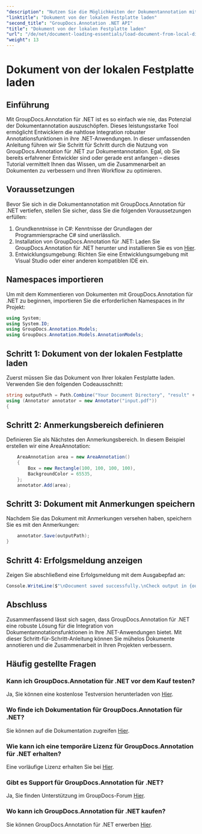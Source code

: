 ```yaml
---
"description": "Nutzen Sie die Möglichkeiten der Dokumentannotation mit GroupDocs.Annotation für .NET. Integrieren Sie Annotationsfunktionen nahtlos in Ihre .NET-Anwendungen."
"linktitle": "Dokument von der lokalen Festplatte laden"
"second_title": "GroupDocs.Annotation .NET API"
"title": "Dokument von der lokalen Festplatte laden"
"url": "/de/net/document-loading-essentials/load-document-from-local-disk/"
"weight": 13
---
```


# Dokument von der lokalen Festplatte laden

## Einführung
Mit GroupDocs.Annotation für .NET ist es so einfach wie nie, das Potenzial der Dokumentannotation auszuschöpfen. Dieses leistungsstarke Tool ermöglicht Entwicklern die nahtlose Integration robuster Annotationsfunktionen in ihre .NET-Anwendungen. In dieser umfassenden Anleitung führen wir Sie Schritt für Schritt durch die Nutzung von GroupDocs.Annotation für .NET zur Dokumentannotation. Egal, ob Sie bereits erfahrener Entwickler sind oder gerade erst anfangen – dieses Tutorial vermittelt Ihnen das Wissen, um die Zusammenarbeit an Dokumenten zu verbessern und Ihren Workflow zu optimieren.
## Voraussetzungen
Bevor Sie sich in die Dokumentannotation mit GroupDocs.Annotation für .NET vertiefen, stellen Sie sicher, dass Sie die folgenden Voraussetzungen erfüllen:
1. Grundkenntnisse in C#: Kenntnisse der Grundlagen der Programmiersprache C# sind unerlässlich.
2. Installation von GroupDocs.Annotation für .NET: Laden Sie GroupDocs.Annotation für .NET herunter und installieren Sie es von [Hier](https://releases.groupdocs.com/annotation/net/).
3. Entwicklungsumgebung: Richten Sie eine Entwicklungsumgebung mit Visual Studio oder einer anderen kompatiblen IDE ein.

## Namespaces importieren
Um mit dem Kommentieren von Dokumenten mit GroupDocs.Annotation für .NET zu beginnen, importieren Sie die erforderlichen Namespaces in Ihr Projekt:
```csharp
using System;
using System.IO;
using GroupDocs.Annotation.Models;
using GroupDocs.Annotation.Models.AnnotationModels;
```

## Schritt 1: Dokument von der lokalen Festplatte laden
Zuerst müssen Sie das Dokument von Ihrer lokalen Festplatte laden. Verwenden Sie den folgenden Codeausschnitt:
```csharp
string outputPath = Path.Combine("Your Document Directory", "result" + Path.GetExtension("input.pdf"));
using (Annotator annotator = new Annotator("input.pdf"))
{
```
## Schritt 2: Anmerkungsbereich definieren
Definieren Sie als Nächstes den Anmerkungsbereich. In diesem Beispiel erstellen wir eine AreaAnnotation:
```csharp
    AreaAnnotation area = new AreaAnnotation()
    {
        Box = new Rectangle(100, 100, 100, 100),
        BackgroundColor = 65535,
    };
    annotator.Add(area);
```
## Schritt 3: Dokument mit Anmerkungen speichern
Nachdem Sie das Dokument mit Anmerkungen versehen haben, speichern Sie es mit den Anmerkungen:
```csharp
    annotator.Save(outputPath);
}
```
## Schritt 4: Erfolgsmeldung anzeigen
Zeigen Sie abschließend eine Erfolgsmeldung mit dem Ausgabepfad an:
```csharp
Console.WriteLine($"\nDocument saved successfully.\nCheck output in {outputPath}.");
```

## Abschluss
Zusammenfassend lässt sich sagen, dass GroupDocs.Annotation für .NET eine robuste Lösung für die Integration von Dokumentannotationsfunktionen in Ihre .NET-Anwendungen bietet. Mit dieser Schritt-für-Schritt-Anleitung können Sie mühelos Dokumente annotieren und die Zusammenarbeit in Ihren Projekten verbessern.
## Häufig gestellte Fragen
### Kann ich GroupDocs.Annotation für .NET vor dem Kauf testen?
Ja, Sie können eine kostenlose Testversion herunterladen von [Hier](https://releases.groupdocs.com/).
### Wo finde ich Dokumentation für GroupDocs.Annotation für .NET?
Sie können auf die Dokumentation zugreifen [Hier](https://tutorials.groupdocs.com/annotation/net/).
### Wie kann ich eine temporäre Lizenz für GroupDocs.Annotation für .NET erhalten?
Eine vorläufige Lizenz erhalten Sie bei [Hier](https://purchase.groupdocs.com/temporary-license/).
### Gibt es Support für GroupDocs.Annotation für .NET?
Ja, Sie finden Unterstützung im GroupDocs-Forum [Hier](https://forum.groupdocs.com/c/annotation/10).
### Wo kann ich GroupDocs.Annotation für .NET kaufen?
Sie können GroupDocs.Annotation für .NET erwerben [Hier](https://purchase.groupdocs.com/buy).